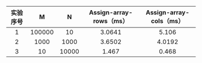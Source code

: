 | 实验序号 |    M     |    N    | Assign-array-rows（ms） | Assign-array-cols（ms） |
| :------: | :------: | :-----: | :---------------------: | :---------------------: |
|    1     | $100000$ |  $10$   |        $3.0641$         |         $5.106$         |
|    2     |  $1000$  | $1000$  |        $3.6502$         |        $4.0192$         |
|    3     |   $10$   | $10000$ |         $1.467$         |         $0.468$         |

